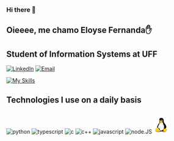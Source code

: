 ### Hi there 👋

<!--
**elojas2/elojas2** is a ✨ _special_ ✨ repository because its `README.md` (this file) appears on your GitHub profile.

Here are some i****deas to get you started:

- 🔭 I’m currently working on ...
- 🌱 I’m currently learning ...
- 👯 I’m looking to collaborate on ...
- 🤔 I’m looking for help with ...
- 💬 Ask me about ...
- 📫 How to reach me: ...
- 😄 Pronouns: ...
- ⚡ Fun fact: ...

![elojas2 GitHub stats](https://github-readme-stats.vercel.app/api?username=elojas2&show_icons=true&theme=radical)        
-->

## Oieeee, me chamo Eloyse Fernanda✋
## Student of Information Systems at UFF
[![LinkedIn](https://img.shields.io/badge/LinkedIn-0077B5?style=for-the-badge&logo=linkedin&logoColor=white
)](https://www.linkedin.com/in/eloyse-fernanda-ab70221ab/)
[![Email](https://img.shields.io/badge/Gmail-D14836?style=for-the-badge&logo=gmail&logoColor=white
)](mailto:eloysefsc@id.uff.br)

[![My Skills](https://skillicons.dev/icons?i=js,html,css,wasm)](https://skillicons.dev)


## Technologies I use on a daily basis

<div style="display: inline_block"><br/>
   <img align="center" alt="python" src="https://img.shields.io/badge/Python-14354C?style=for-the-badge&logo=python&logoColor=white" />
   <img align="center" alt="typescript" src="https://img.shields.io/badge/TypeScript-007ACC?style=for-the-badge&logo=typescript&logoColor=white" />
   <img align="center" alt="c" src="https://img.shields.io/badge/C-00599C?style=for-the-badge&logo=c&logoColor=white" />
   <img align="center" alt="c++" src="https://img.shields.io/badge/C%2B%2B-00599C?style=for-the-badge&logo=c%2B%2B&logoColor=white" />
   <img align="center" alt="javascript" src="https://img.shields.io/badge/JavaScript-323330?style=for-the-badge&logo=javascript&logoColor=F7DF1E" />
   <img align="center" alt="node.JS" src="https://img.shields.io/badge/Node.js-43853D?style=for-the-badge&logo=node.js&logoColor=white" />
 <img src="https://raw.githubusercontent.com/devicons/devicon/master/icons/linux/linux-original.svg" alt="linux" width="40" height="40"/> 
</div><br/>


